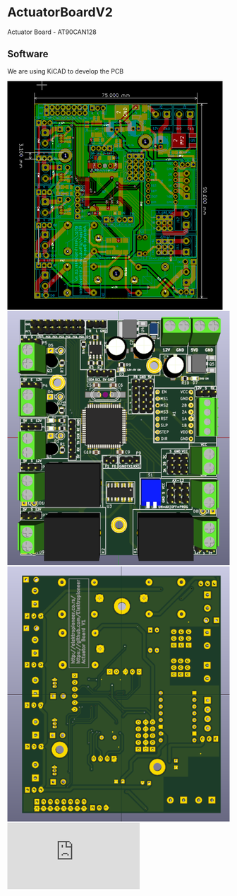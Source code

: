 # ActuatorBoardV2
Actuator Board - AT90CAN128

## Software
We are using KiCAD to develop the PCB

![Image1](https://github.com/Elektropioneer/ActuatorBoardV2/blob/master/Output/board.png)
![Image2](https://github.com/Elektropioneer/ActuatorBoardV2/blob/master/Output/top_view.png)
![Image3](https://github.com/Elektropioneer/ActuatorBoardV2/blob/master/Output/bottom_view.png)
![SCHEMATIC PDF](https://github.com/Elektropioneer/ActuatorBoardV2/blob/master/Output/actuatoboard.pdf)
